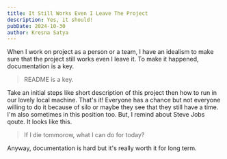 ```yaml
---
title: It Still Works Even I Leave The Project
description: Yes, it should!
pubDate: 2024-10-30
author: Kresna Satya
---
```


When I work on project as a person or a team, I have an idealism to make sure that the project still works even I leave it. To make it happened, documentation is a key.

> README is a key.

Take an initial steps like short description of this project then how to run in our lovely local machine. That's it! Everyone has a chance but not everyone willing to do it because of silo or maybe they see that they still have a time. I'm also sometimes in this position too. But, I remind about Steve Jobs qoute. It looks like this.

> If I die tommorow, what I can do for today?

Anyway, documentation is hard but it's really worth it for long term.